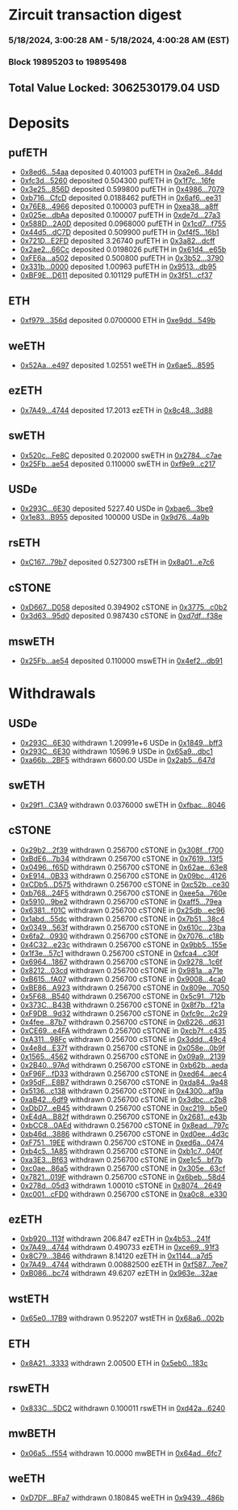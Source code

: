 # Zircuit transaction digest
### 5/18/2024, 3:00:28 AM - 5/18/2024, 4:00:28 AM (EST)
### Block 19895203 to 19895498

## Total Value Locked: 3062530179.04 USD

# Deposits
## pufETH
- [0x8ed6...54aa](https://etherscan.io/address/0x8ed63958C4BaD26916382150918f4CC332e754aa) deposited 0.401003 pufETH in [0xa2e6...84dd](https://etherscan.io/tx/0x8ed63958C4BaD26916382150918f4CC332e754aa)
- [0xfc3d...5260](https://etherscan.io/address/0xfc3dAFAaFBB0093A2f6b010797Db172BFB825260) deposited 0.504300 pufETH in [0x1f7c...16fe](https://etherscan.io/tx/0xfc3dAFAaFBB0093A2f6b010797Db172BFB825260)
- [0x3e25...856D](https://etherscan.io/address/0x3e25805866BfdB6A3D0E73AD3B35FD5c367d856D) deposited 0.599800 pufETH in [0x4986...7079](https://etherscan.io/tx/0x3e25805866BfdB6A3D0E73AD3B35FD5c367d856D)
- [0xb716...CfcD](https://etherscan.io/address/0xb71667B32a69fb3712a7e0824BdEa7Cc146cCfcD) deposited 0.0188462 pufETH in [0x6af6...ee31](https://etherscan.io/tx/0xb71667B32a69fb3712a7e0824BdEa7Cc146cCfcD)
- [0x76E8...4966](https://etherscan.io/address/0x76E8508BcE17CD2d2a9EB24c828187A56ceb4966) deposited 0.100003 pufETH in [0xea38...a8ff](https://etherscan.io/tx/0x76E8508BcE17CD2d2a9EB24c828187A56ceb4966)
- [0x025e...dbAa](https://etherscan.io/address/0x025e85Eef8A5E687E152983B4CD5aF3D4Ef4dbAa) deposited 0.100007 pufETH in [0xde7d...27a3](https://etherscan.io/tx/0x025e85Eef8A5E687E152983B4CD5aF3D4Ef4dbAa)
- [0x588D...2A0D](https://etherscan.io/address/0x588DEC1583F8C425fa5F92CB05CdFC9C9ed62A0D) deposited 0.0968000 pufETH in [0x1cd7...f755](https://etherscan.io/tx/0x588DEC1583F8C425fa5F92CB05CdFC9C9ed62A0D)
- [0x44d5...dC7D](https://etherscan.io/address/0x44d5c56556FaD706Ad8aBB1488468a788EC8dC7D) deposited 0.509900 pufETH in [0xf4f5...16b1](https://etherscan.io/tx/0x44d5c56556FaD706Ad8aBB1488468a788EC8dC7D)
- [0x721D...E2FD](https://etherscan.io/address/0x721D243D71d273a7dd2FE676c419533d1e0AE2FD) deposited 3.26740 pufETH in [0x3a82...dcff](https://etherscan.io/tx/0x721D243D71d273a7dd2FE676c419533d1e0AE2FD)
- [0x2ae2...66Cc](https://etherscan.io/address/0x2ae2474C1780473A25C803c6bb35D49bd57966Cc) deposited 0.0198026 pufETH in [0x61d4...e65b](https://etherscan.io/tx/0x2ae2474C1780473A25C803c6bb35D49bd57966Cc)
- [0xFE6a...a502](https://etherscan.io/address/0xFE6aaa8cB647725D16984E8A298C05F3F124a502) deposited 0.500800 pufETH in [0x3b52...3790](https://etherscan.io/tx/0xFE6aaa8cB647725D16984E8A298C05F3F124a502)
- [0x331b...0000](https://etherscan.io/address/0x331bc146dffAe0Ee785CB25ba6F1d84baA9C0000) deposited 1.00963 pufETH in [0x9513...db95](https://etherscan.io/tx/0x331bc146dffAe0Ee785CB25ba6F1d84baA9C0000)
- [0xBF9E...D611](https://etherscan.io/address/0xBF9E2b689926fE22648F8A5CE48c230EC647D611) deposited 0.101129 pufETH in [0x3f51...cf37](https://etherscan.io/tx/0xBF9E2b689926fE22648F8A5CE48c230EC647D611)
## ETH
- [0xf979...356d](https://etherscan.io/address/0xf9795162e1D9da9E363a12D9258b83173511356d) deposited 0.0700000 ETH in [0xe9dd...549b](https://etherscan.io/tx/0xf9795162e1D9da9E363a12D9258b83173511356d)
## weETH
- [0x52Aa...e497](https://etherscan.io/address/0x52Aa899454998Be5b000Ad077a46Bbe360F4e497) deposited 1.02551 weETH in [0x6ae5...8595](https://etherscan.io/tx/0x52Aa899454998Be5b000Ad077a46Bbe360F4e497)
## ezETH
- [0x7A49...4744](https://etherscan.io/address/0x7A493Be5c2ce014cD049Bf178a1ac0Db1B434744) deposited 17.2013 ezETH in [0x8c48...3d88](https://etherscan.io/tx/0x7A493Be5c2ce014cD049Bf178a1ac0Db1B434744)
## swETH
- [0x520c...Fe8C](https://etherscan.io/address/0x520cc7572527711B8C50bceFe1d881F8ddb5Fe8C) deposited 0.202000 swETH in [0x2784...c7ae](https://etherscan.io/tx/0x520cc7572527711B8C50bceFe1d881F8ddb5Fe8C)
- [0x25Fb...ae54](https://etherscan.io/address/0x25FbAcC2e86cfdD7482fA5A84815150B0ebaae54) deposited 0.110000 swETH in [0xf9e9...c217](https://etherscan.io/tx/0x25FbAcC2e86cfdD7482fA5A84815150B0ebaae54)
## USDe
- [0x293C...6E30](https://etherscan.io/address/0x293C6937D8D82e05B01335F7B33FBA0c8e256E30) deposited 5227.40 USDe in [0xbae6...3be9](https://etherscan.io/tx/0x293C6937D8D82e05B01335F7B33FBA0c8e256E30)
- [0x1e83...B955](https://etherscan.io/address/0x1e830ED61b6f1bB785481dE18B06283D0736B955) deposited 100000 USDe in [0x9d76...4a9b](https://etherscan.io/tx/0x1e830ED61b6f1bB785481dE18B06283D0736B955)
## rsETH
- [0xC167...79b7](https://etherscan.io/address/0xC1676BD87A19b10B92950BBA52ABf07b35A379b7) deposited 0.527300 rsETH in [0x8a01...e7c6](https://etherscan.io/tx/0xC1676BD87A19b10B92950BBA52ABf07b35A379b7)
## cSTONE
- [0xD667...D058](https://etherscan.io/address/0xD6675CC7c271118D97f7E59e3F967ebaa704D058) deposited 0.394902 cSTONE in [0x3775...c0b2](https://etherscan.io/tx/0xD6675CC7c271118D97f7E59e3F967ebaa704D058)
- [0x3d63...95d0](https://etherscan.io/address/0x3d63e299934b573a35EbaDbc5e4621eFE96695d0) deposited 0.987430 cSTONE in [0xd7df...f38e](https://etherscan.io/tx/0x3d63e299934b573a35EbaDbc5e4621eFE96695d0)
## mswETH
- [0x25Fb...ae54](https://etherscan.io/address/0x25FbAcC2e86cfdD7482fA5A84815150B0ebaae54) deposited 0.110000 mswETH in [0x4ef2...db91](https://etherscan.io/tx/0x25FbAcC2e86cfdD7482fA5A84815150B0ebaae54)
# Withdrawals
## USDe
- [0x293C...6E30](https://etherscan.io/address/0x293C6937D8D82e05B01335F7B33FBA0c8e256E30) withdrawn 1.20991e+6 USDe in [0x1849...bff3](https://etherscan.io/tx/0x293C6937D8D82e05B01335F7B33FBA0c8e256E30)
- [0x293C...6E30](https://etherscan.io/address/0x293C6937D8D82e05B01335F7B33FBA0c8e256E30) withdrawn 10596.9 USDe in [0x65a9...dbc1](https://etherscan.io/tx/0x293C6937D8D82e05B01335F7B33FBA0c8e256E30)
- [0xa66b...2BF5](https://etherscan.io/address/0xa66b8C5dCc0686fFBcAc15A2E04C64f5d8562BF5) withdrawn 6600.00 USDe in [0x2ab5...647d](https://etherscan.io/tx/0xa66b8C5dCc0686fFBcAc15A2E04C64f5d8562BF5)
## swETH
- [0x29f1...C3A9](https://etherscan.io/address/0x29f15ab7deFF7C1aCC7b67363cd56ce22864C3A9) withdrawn 0.0376000 swETH in [0xfbac...8046](https://etherscan.io/tx/0x29f15ab7deFF7C1aCC7b67363cd56ce22864C3A9)
## cSTONE
- [0x29b2...2f39](https://etherscan.io/address/0x29b2Bace9F8de710C234f49ED594B1e59Edf2f39) withdrawn 0.256700 cSTONE in [0x308f...f700](https://etherscan.io/tx/0x29b2Bace9F8de710C234f49ED594B1e59Edf2f39)
- [0xBdE6...7b34](https://etherscan.io/address/0xBdE6860397ECb98fEAD504921B9F9Da8cCb37b34) withdrawn 0.256700 cSTONE in [0x7619...13f5](https://etherscan.io/tx/0xBdE6860397ECb98fEAD504921B9F9Da8cCb37b34)
- [0x0496...f65D](https://etherscan.io/address/0x0496B5FD9E2D172f0DFa87113e93B570c199f65D) withdrawn 0.256700 cSTONE in [0x62ae...63e8](https://etherscan.io/tx/0x0496B5FD9E2D172f0DFa87113e93B570c199f65D)
- [0xE914...0B33](https://etherscan.io/address/0xE914F58CaE24302Db78bFf46Be56704416D30B33) withdrawn 0.256700 cSTONE in [0x09bc...4126](https://etherscan.io/tx/0xE914F58CaE24302Db78bFf46Be56704416D30B33)
- [0xCDb5...D575](https://etherscan.io/address/0xCDb58fbd4A4822d179fd64FCF4d6cc0B02d4D575) withdrawn 0.256700 cSTONE in [0xc52b...ce30](https://etherscan.io/tx/0xCDb58fbd4A4822d179fd64FCF4d6cc0B02d4D575)
- [0xb768...24F5](https://etherscan.io/address/0xb768E5e7A22769A23E53060cFA5778760b2024F5) withdrawn 0.256700 cSTONE in [0xee5a...760e](https://etherscan.io/tx/0xb768E5e7A22769A23E53060cFA5778760b2024F5)
- [0x5910...9be2](https://etherscan.io/address/0x5910853Be672e117F2Fc88d701b44b0819989be2) withdrawn 0.256700 cSTONE in [0xaff5...79ea](https://etherscan.io/tx/0x5910853Be672e117F2Fc88d701b44b0819989be2)
- [0x6381...f01C](https://etherscan.io/address/0x6381922ba32EDDB68450F6957D0C25E7a880f01C) withdrawn 0.256700 cSTONE in [0x25db...ec96](https://etherscan.io/tx/0x6381922ba32EDDB68450F6957D0C25E7a880f01C)
- [0x1abd...55dc](https://etherscan.io/address/0x1abddd1C836a3961637Ff1F9aCb6fAEF671d55dc) withdrawn 0.256700 cSTONE in [0x7b51...38c4](https://etherscan.io/tx/0x1abddd1C836a3961637Ff1F9aCb6fAEF671d55dc)
- [0x0349...563f](https://etherscan.io/address/0x034934461931Cd3339A650C73d8D8c818Bc8563f) withdrawn 0.256700 cSTONE in [0x610c...23ba](https://etherscan.io/tx/0x034934461931Cd3339A650C73d8D8c818Bc8563f)
- [0x6fa2...0930](https://etherscan.io/address/0x6fa25938828f43B12794351296a4c833BD560930) withdrawn 0.256700 cSTONE in [0x7076...c18b](https://etherscan.io/tx/0x6fa25938828f43B12794351296a4c833BD560930)
- [0x4C32...e23c](https://etherscan.io/address/0x4C32fba3B712B019D560fae4956a89004034e23c) withdrawn 0.256700 cSTONE in [0x9bb5...155e](https://etherscan.io/tx/0x4C32fba3B712B019D560fae4956a89004034e23c)
- [0x1f3e...57c1](https://etherscan.io/address/0x1f3eBBD174Fe3179D0F746Cdc5D1F3A8e11057c1) withdrawn 0.256700 cSTONE in [0xfca4...c30f](https://etherscan.io/tx/0x1f3eBBD174Fe3179D0F746Cdc5D1F3A8e11057c1)
- [0x6964...1867](https://etherscan.io/address/0x696442056b80468e4AA68cb62fc59132A4e01867) withdrawn 0.256700 cSTONE in [0x9278...1c6f](https://etherscan.io/tx/0x696442056b80468e4AA68cb62fc59132A4e01867)
- [0x8212...03cd](https://etherscan.io/address/0x8212530Cb8f38182FB2EDaD14568AD8b961203cd) withdrawn 0.256700 cSTONE in [0x981a...a71e](https://etherscan.io/tx/0x8212530Cb8f38182FB2EDaD14568AD8b961203cd)
- [0xB615...fA07](https://etherscan.io/address/0xB6152112803b29d4eacb14832F8000Dc3B7DfA07) withdrawn 0.256700 cSTONE in [0x9008...4ca0](https://etherscan.io/tx/0xB6152112803b29d4eacb14832F8000Dc3B7DfA07)
- [0xBE86...A923](https://etherscan.io/address/0xBE8641A62F6a92bD308E747324a4B1670318A923) withdrawn 0.256700 cSTONE in [0x809e...7050](https://etherscan.io/tx/0xBE8641A62F6a92bD308E747324a4B1670318A923)
- [0x5F68...B540](https://etherscan.io/address/0x5F685eDbC597f2771Fb51C3538AD4a374a97B540) withdrawn 0.256700 cSTONE in [0x5c91...712b](https://etherscan.io/tx/0x5F685eDbC597f2771Fb51C3538AD4a374a97B540)
- [0x373C...B43B](https://etherscan.io/address/0x373C923e3A1E397FbFBD942f831cE5fA381dB43B) withdrawn 0.256700 cSTONE in [0x8f7b...f21a](https://etherscan.io/tx/0x373C923e3A1E397FbFBD942f831cE5fA381dB43B)
- [0xF9DB...9d32](https://etherscan.io/address/0xF9DBffd107134819E84e0B8BDeA4F4457D839d32) withdrawn 0.256700 cSTONE in [0xfc9c...2c29](https://etherscan.io/tx/0xF9DBffd107134819E84e0B8BDeA4F4457D839d32)
- [0x4fee...87b7](https://etherscan.io/address/0x4fee3e18DB043dD3AC0A9D52Fa51bBC1234487b7) withdrawn 0.256700 cSTONE in [0x6226...d631](https://etherscan.io/tx/0x4fee3e18DB043dD3AC0A9D52Fa51bBC1234487b7)
- [0xCE69...e4FA](https://etherscan.io/address/0xCE6900f817855F7e4957f7c98435528b56e0e4FA) withdrawn 0.256700 cSTONE in [0xcb7f...c435](https://etherscan.io/tx/0xCE6900f817855F7e4957f7c98435528b56e0e4FA)
- [0xA311...98Fc](https://etherscan.io/address/0xA31166f45b057aB3E8Bc9493e2d1F16E925998Fc) withdrawn 0.256700 cSTONE in [0x3ddd...49c4](https://etherscan.io/tx/0xA31166f45b057aB3E8Bc9493e2d1F16E925998Fc)
- [0x4e8d...E37f](https://etherscan.io/address/0x4e8d94E3d9a69F134F9e3763D797b94753c4E37f) withdrawn 0.256700 cSTONE in [0x058e...0b9f](https://etherscan.io/tx/0x4e8d94E3d9a69F134F9e3763D797b94753c4E37f)
- [0x1565...4562](https://etherscan.io/address/0x1565eb0840f7B1e625C3C9e475a12a20905e4562) withdrawn 0.256700 cSTONE in [0x09a9...2139](https://etherscan.io/tx/0x1565eb0840f7B1e625C3C9e475a12a20905e4562)
- [0x2B40...97Ad](https://etherscan.io/address/0x2B408470682E87bca856D4792B53Ac4f3b7397Ad) withdrawn 0.256700 cSTONE in [0xb62b...aeda](https://etherscan.io/tx/0x2B408470682E87bca856D4792B53Ac4f3b7397Ad)
- [0xF96F...fD33](https://etherscan.io/address/0xF96FabE943676d79b92fF7Eb7eFd0e0ee9DFfD33) withdrawn 0.256700 cSTONE in [0xed64...aec4](https://etherscan.io/tx/0xF96FabE943676d79b92fF7Eb7eFd0e0ee9DFfD33)
- [0x95dF...E8B7](https://etherscan.io/address/0x95dF678E4d1f99A3682c0334a623EF3e5d06E8B7) withdrawn 0.256700 cSTONE in [0xda84...9a48](https://etherscan.io/tx/0x95dF678E4d1f99A3682c0334a623EF3e5d06E8B7)
- [0x5136...c138](https://etherscan.io/address/0x5136F7B34CE0CAaC2d2B7AB4a529697FCE84c138) withdrawn 0.256700 cSTONE in [0x4300...af9a](https://etherscan.io/tx/0x5136F7B34CE0CAaC2d2B7AB4a529697FCE84c138)
- [0xaB42...6df9](https://etherscan.io/address/0xaB4263EAdF8702819480bF791fe6641915636df9) withdrawn 0.256700 cSTONE in [0x3dbc...c2b8](https://etherscan.io/tx/0xaB4263EAdF8702819480bF791fe6641915636df9)
- [0xDbD7...eB45](https://etherscan.io/address/0xDbD7FCe356fE9Ed33C50fc80D8B7168a5F7deB45) withdrawn 0.256700 cSTONE in [0xc219...b5e0](https://etherscan.io/tx/0xDbD7FCe356fE9Ed33C50fc80D8B7168a5F7deB45)
- [0xE4dA...B82f](https://etherscan.io/address/0xE4dA5f46ed525CA09623Ff96A91fB4AbF350B82f) withdrawn 0.256700 cSTONE in [0x2681...e43b](https://etherscan.io/tx/0xE4dA5f46ed525CA09623Ff96A91fB4AbF350B82f)
- [0xbCC8...0AEd](https://etherscan.io/address/0xbCC89fBAe4E8Be6Ae78435c80eCD1Ab6F9560AEd) withdrawn 0.256700 cSTONE in [0x8ead...797c](https://etherscan.io/tx/0xbCC89fBAe4E8Be6Ae78435c80eCD1Ab6F9560AEd)
- [0xb46d...3886](https://etherscan.io/address/0xb46d208d9685d120c61142ce71fCbffB76B43886) withdrawn 0.256700 cSTONE in [0xd0ee...4d3c](https://etherscan.io/tx/0xb46d208d9685d120c61142ce71fCbffB76B43886)
- [0xF751...19EE](https://etherscan.io/address/0xF7512e42f613611fba744e9290e825d3E98F19EE) withdrawn 0.256700 cSTONE in [0xed6a...0474](https://etherscan.io/tx/0xF7512e42f613611fba744e9290e825d3E98F19EE)
- [0xb4c5...1A85](https://etherscan.io/address/0xb4c58D223642B1eF0Fdfb5F9CAD9048228C31A85) withdrawn 0.256700 cSTONE in [0xb1c7...040f](https://etherscan.io/tx/0xb4c58D223642B1eF0Fdfb5F9CAD9048228C31A85)
- [0xa3E3...Bf63](https://etherscan.io/address/0xa3E330a409a93E7e19152A52015226fcCff8Bf63) withdrawn 0.256700 cSTONE in [0xe1c5...bf7b](https://etherscan.io/tx/0xa3E330a409a93E7e19152A52015226fcCff8Bf63)
- [0xc0ae...86a5](https://etherscan.io/address/0xc0aeA39A0f6b6FD8d45913306DBd0bDF71cc86a5) withdrawn 0.256700 cSTONE in [0x305e...63cf](https://etherscan.io/tx/0xc0aeA39A0f6b6FD8d45913306DBd0bDF71cc86a5)
- [0x7821...019F](https://etherscan.io/address/0x78211bfeB5d4E93510D4360Dc6ed6a353800019F) withdrawn 0.256700 cSTONE in [0x6beb...58d4](https://etherscan.io/tx/0x78211bfeB5d4E93510D4360Dc6ed6a353800019F)
- [0x278d...05d3](https://etherscan.io/address/0x278d9Db7032fFE25C5fCEc6fb517F4E2041805d3) withdrawn 1.00010 cSTONE in [0x8074...2649](https://etherscan.io/tx/0x278d9Db7032fFE25C5fCEc6fb517F4E2041805d3)
- [0xc001...cFD0](https://etherscan.io/address/0xc00169f5748ce958d56e4CCf0367e482bC0dcFD0) withdrawn 0.256700 cSTONE in [0xa0c8...e330](https://etherscan.io/tx/0xc00169f5748ce958d56e4CCf0367e482bC0dcFD0)
## ezETH
- [0xb920...113f](https://etherscan.io/address/0xb920f1aF53FCF663c792666daC265952c7F4113f) withdrawn 206.847 ezETH in [0x4b53...241f](https://etherscan.io/tx/0xb920f1aF53FCF663c792666daC265952c7F4113f)
- [0x7A49...4744](https://etherscan.io/address/0x7A493Be5c2ce014cD049Bf178a1ac0Db1B434744) withdrawn 0.490733 ezETH in [0xce69...91f3](https://etherscan.io/tx/0x7A493Be5c2ce014cD049Bf178a1ac0Db1B434744)
- [0x8C79...3B46](https://etherscan.io/address/0x8C79DD3338C1f3Ad411D6eD3Bb0A9c3BEBBA3B46) withdrawn 8.14120 ezETH in [0x1144...a7d5](https://etherscan.io/tx/0x8C79DD3338C1f3Ad411D6eD3Bb0A9c3BEBBA3B46)
- [0x7A49...4744](https://etherscan.io/address/0x7A493Be5c2ce014cD049Bf178a1ac0Db1B434744) withdrawn 0.00882500 ezETH in [0xf587...7ee7](https://etherscan.io/tx/0x7A493Be5c2ce014cD049Bf178a1ac0Db1B434744)
- [0xB086...bc74](https://etherscan.io/address/0xB0863553A580668eEd2474150C8D7Bd41f6dbc74) withdrawn 49.6207 ezETH in [0x963e...32ae](https://etherscan.io/tx/0xB0863553A580668eEd2474150C8D7Bd41f6dbc74)
## wstETH
- [0x65e0...17B9](https://etherscan.io/address/0x65e0aA854D70515770fBd6F4700eBe16923817B9) withdrawn 0.952207 wstETH in [0x68a6...002b](https://etherscan.io/tx/0x65e0aA854D70515770fBd6F4700eBe16923817B9)
## ETH
- [0x8A21...3333](https://etherscan.io/address/0x8A212178FCEAD3fcCA2649F5D726d183B8A43333) withdrawn 2.00500 ETH in [0x5eb0...183c](https://etherscan.io/tx/0x8A212178FCEAD3fcCA2649F5D726d183B8A43333)
## rswETH
- [0x833C...5DC2](https://etherscan.io/address/0x833C549202C11E7322126dedb05d9C3e30235DC2) withdrawn 0.100011 rswETH in [0xd42a...6240](https://etherscan.io/tx/0x833C549202C11E7322126dedb05d9C3e30235DC2)
## mwBETH
- [0x06a5...f554](https://etherscan.io/address/0x06a56490C508AaFcad4E06bF63dA9235aF5Af554) withdrawn 10.0000 mwBETH in [0x64ad...6fc7](https://etherscan.io/tx/0x06a56490C508AaFcad4E06bF63dA9235aF5Af554)
## weETH
- [0xD7DF...BFa7](https://etherscan.io/address/0xD7DF7E085214743530afF339aFC420c7c720BFa7) withdrawn 0.180845 weETH in [0x9439...486b](https://etherscan.io/tx/0xD7DF7E085214743530afF339aFC420c7c720BFa7)
